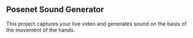 ## Posenet Sound Generator
This project captures your live video and generates sound on the basis of the movement of the hands.
